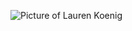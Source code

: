![Picture of Lauren Koenig](https://laurenkoenig.weebly.com/uploads/2/1/3/3/21333754/published/koenig-headshot_1.jpg?1617992395)  
